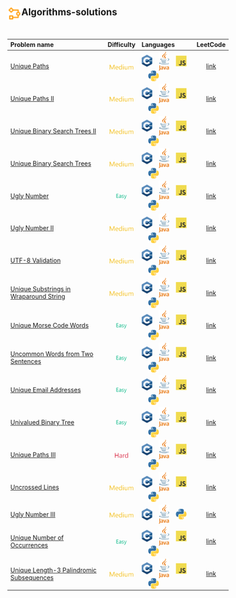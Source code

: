 ## <div align="left"><img src="https://github.com/AnasImloul/Leetcode-Solutions/blob/main/icons/algo.svg" width="32px" align="left"/>Algorithms-solutions</div>
<br>

| Problem name | Difficulty | Languages | LeetCode |
|:-------------|:----------:|:----------|:--------:|
|[Unique Paths](./Unique%20Paths)|<img src="https://github.com/AnasImloul/Leetcode-Solutions/blob/main/icons/medium.svg" height="12px" align="center"/>|<a href="./Unique%20Paths/Unique%20Paths.cpp"><img src="https://github.com/AnasImloul/Leetcode-Solutions/blob/main/icons/c%2B%2B.svg" width="24px" align="center"/></a>&nbsp;&nbsp;&nbsp;&nbsp;<a href="./Unique%20Paths/Unique%20Paths.java"><img src="https://github.com/AnasImloul/Leetcode-Solutions/blob/main/icons/java.svg" width="24px" align="center"/></a>&nbsp;&nbsp;&nbsp;&nbsp;<a href="./Unique%20Paths/Unique%20Paths.js"><img src="https://github.com/AnasImloul/Leetcode-Solutions/blob/main/icons/javascript.svg" width="24px" align="center"/></a>&nbsp;&nbsp;&nbsp;&nbsp;<a href="./Unique%20Paths/Unique%20Paths.py"><img src="https://github.com/AnasImloul/Leetcode-Solutions/blob/main/icons/python.svg" width="24px" align="center"/></a>|[link](https://www.leetcode.com/problems/unique-paths)|
|[Unique Paths II](./Unique%20Paths%20II)|<img src="https://github.com/AnasImloul/Leetcode-Solutions/blob/main/icons/medium.svg" height="12px" align="center"/>|<a href="./Unique%20Paths%20II/Unique%20Paths%20II.cpp"><img src="https://github.com/AnasImloul/Leetcode-Solutions/blob/main/icons/c%2B%2B.svg" width="24px" align="center"/></a>&nbsp;&nbsp;&nbsp;&nbsp;<a href="./Unique%20Paths%20II/Unique%20Paths%20II.java"><img src="https://github.com/AnasImloul/Leetcode-Solutions/blob/main/icons/java.svg" width="24px" align="center"/></a>&nbsp;&nbsp;&nbsp;&nbsp;<a href="./Unique%20Paths%20II/Unique%20Paths%20II.js"><img src="https://github.com/AnasImloul/Leetcode-Solutions/blob/main/icons/javascript.svg" width="24px" align="center"/></a>&nbsp;&nbsp;&nbsp;&nbsp;<a href="./Unique%20Paths%20II/Unique%20Paths%20II.py"><img src="https://github.com/AnasImloul/Leetcode-Solutions/blob/main/icons/python.svg" width="24px" align="center"/></a>|[link](https://www.leetcode.com/problems/unique-paths-ii)|
|[Unique Binary Search Trees II](./Unique%20Binary%20Search%20Trees%20II)|<img src="https://github.com/AnasImloul/Leetcode-Solutions/blob/main/icons/medium.svg" height="12px" align="center"/>|<a href="./Unique%20Binary%20Search%20Trees%20II/Unique%20Binary%20Search%20Trees%20II.cpp"><img src="https://github.com/AnasImloul/Leetcode-Solutions/blob/main/icons/c%2B%2B.svg" width="24px" align="center"/></a>&nbsp;&nbsp;&nbsp;&nbsp;<a href="./Unique%20Binary%20Search%20Trees%20II/Unique%20Binary%20Search%20Trees%20II.java"><img src="https://github.com/AnasImloul/Leetcode-Solutions/blob/main/icons/java.svg" width="24px" align="center"/></a>&nbsp;&nbsp;&nbsp;&nbsp;<a href="./Unique%20Binary%20Search%20Trees%20II/Unique%20Binary%20Search%20Trees%20II.js"><img src="https://github.com/AnasImloul/Leetcode-Solutions/blob/main/icons/javascript.svg" width="24px" align="center"/></a>&nbsp;&nbsp;&nbsp;&nbsp;<a href="./Unique%20Binary%20Search%20Trees%20II/Unique%20Binary%20Search%20Trees%20II.py"><img src="https://github.com/AnasImloul/Leetcode-Solutions/blob/main/icons/python.svg" width="24px" align="center"/></a>|[link](https://www.leetcode.com/problems/unique-binary-search-trees-ii)|
|[Unique Binary Search Trees](./Unique%20Binary%20Search%20Trees)|<img src="https://github.com/AnasImloul/Leetcode-Solutions/blob/main/icons/medium.svg" height="12px" align="center"/>|<a href="./Unique%20Binary%20Search%20Trees/Unique%20Binary%20Search%20Trees.cpp"><img src="https://github.com/AnasImloul/Leetcode-Solutions/blob/main/icons/c%2B%2B.svg" width="24px" align="center"/></a>&nbsp;&nbsp;&nbsp;&nbsp;<a href="./Unique%20Binary%20Search%20Trees/Unique%20Binary%20Search%20Trees.java"><img src="https://github.com/AnasImloul/Leetcode-Solutions/blob/main/icons/java.svg" width="24px" align="center"/></a>&nbsp;&nbsp;&nbsp;&nbsp;<a href="./Unique%20Binary%20Search%20Trees/Unique%20Binary%20Search%20Trees.js"><img src="https://github.com/AnasImloul/Leetcode-Solutions/blob/main/icons/javascript.svg" width="24px" align="center"/></a>&nbsp;&nbsp;&nbsp;&nbsp;<a href="./Unique%20Binary%20Search%20Trees/Unique%20Binary%20Search%20Trees.py"><img src="https://github.com/AnasImloul/Leetcode-Solutions/blob/main/icons/python.svg" width="24px" align="center"/></a>|[link](https://www.leetcode.com/problems/unique-binary-search-trees)|
|[Ugly Number](./Ugly%20Number)|<img src="https://github.com/AnasImloul/Leetcode-Solutions/blob/main/icons/easy.svg" height="12px" align="center"/>|<a href="./Ugly%20Number/Ugly%20Number.cpp"><img src="https://github.com/AnasImloul/Leetcode-Solutions/blob/main/icons/c%2B%2B.svg" width="24px" align="center"/></a>&nbsp;&nbsp;&nbsp;&nbsp;<a href="./Ugly%20Number/Ugly%20Number.java"><img src="https://github.com/AnasImloul/Leetcode-Solutions/blob/main/icons/java.svg" width="24px" align="center"/></a>&nbsp;&nbsp;&nbsp;&nbsp;<a href="./Ugly%20Number/Ugly%20Number.js"><img src="https://github.com/AnasImloul/Leetcode-Solutions/blob/main/icons/javascript.svg" width="24px" align="center"/></a>&nbsp;&nbsp;&nbsp;&nbsp;<a href="./Ugly%20Number/Ugly%20Number.py"><img src="https://github.com/AnasImloul/Leetcode-Solutions/blob/main/icons/python.svg" width="24px" align="center"/></a>|[link](https://www.leetcode.com/problems/ugly-number)|
|[Ugly Number II](./Ugly%20Number%20II)|<img src="https://github.com/AnasImloul/Leetcode-Solutions/blob/main/icons/medium.svg" height="12px" align="center"/>|<a href="./Ugly%20Number%20II/Ugly%20Number%20II.cpp"><img src="https://github.com/AnasImloul/Leetcode-Solutions/blob/main/icons/c%2B%2B.svg" width="24px" align="center"/></a>&nbsp;&nbsp;&nbsp;&nbsp;<a href="./Ugly%20Number%20II/Ugly%20Number%20II.java"><img src="https://github.com/AnasImloul/Leetcode-Solutions/blob/main/icons/java.svg" width="24px" align="center"/></a>&nbsp;&nbsp;&nbsp;&nbsp;<a href="./Ugly%20Number%20II/Ugly%20Number%20II.js"><img src="https://github.com/AnasImloul/Leetcode-Solutions/blob/main/icons/javascript.svg" width="24px" align="center"/></a>&nbsp;&nbsp;&nbsp;&nbsp;<a href="./Ugly%20Number%20II/Ugly%20Number%20II.py"><img src="https://github.com/AnasImloul/Leetcode-Solutions/blob/main/icons/python.svg" width="24px" align="center"/></a>|[link](https://www.leetcode.com/problems/ugly-number-ii)|
|[UTF-8 Validation](./UTF-8%20Validation)|<img src="https://github.com/AnasImloul/Leetcode-Solutions/blob/main/icons/medium.svg" height="12px" align="center"/>|<a href="./UTF-8%20Validation/UTF-8%20Validation.cpp"><img src="https://github.com/AnasImloul/Leetcode-Solutions/blob/main/icons/c%2B%2B.svg" width="24px" align="center"/></a>&nbsp;&nbsp;&nbsp;&nbsp;<a href="./UTF-8%20Validation/UTF-8%20Validation.java"><img src="https://github.com/AnasImloul/Leetcode-Solutions/blob/main/icons/java.svg" width="24px" align="center"/></a>&nbsp;&nbsp;&nbsp;&nbsp;<a href="./UTF-8%20Validation/UTF-8%20Validation.js"><img src="https://github.com/AnasImloul/Leetcode-Solutions/blob/main/icons/javascript.svg" width="24px" align="center"/></a>&nbsp;&nbsp;&nbsp;&nbsp;<a href="./UTF-8%20Validation/UTF-8%20Validation.py"><img src="https://github.com/AnasImloul/Leetcode-Solutions/blob/main/icons/python.svg" width="24px" align="center"/></a>|[link](https://www.leetcode.com/problems/utf-8-validation)|
|[Unique Substrings in Wraparound String](./Unique%20Substrings%20in%20Wraparound%20String)|<img src="https://github.com/AnasImloul/Leetcode-Solutions/blob/main/icons/medium.svg" height="12px" align="center"/>|<a href="./Unique%20Substrings%20in%20Wraparound%20String/Unique%20Substrings%20in%20Wraparound%20String.cpp"><img src="https://github.com/AnasImloul/Leetcode-Solutions/blob/main/icons/c%2B%2B.svg" width="24px" align="center"/></a>&nbsp;&nbsp;&nbsp;&nbsp;<a href="./Unique%20Substrings%20in%20Wraparound%20String/Unique%20Substrings%20in%20Wraparound%20String.java"><img src="https://github.com/AnasImloul/Leetcode-Solutions/blob/main/icons/java.svg" width="24px" align="center"/></a>&nbsp;&nbsp;&nbsp;&nbsp;<a href="./Unique%20Substrings%20in%20Wraparound%20String/Unique%20Substrings%20in%20Wraparound%20String.js"><img src="https://github.com/AnasImloul/Leetcode-Solutions/blob/main/icons/javascript.svg" width="24px" align="center"/></a>&nbsp;&nbsp;&nbsp;&nbsp;<a href="./Unique%20Substrings%20in%20Wraparound%20String/Unique%20Substrings%20in%20Wraparound%20String.py"><img src="https://github.com/AnasImloul/Leetcode-Solutions/blob/main/icons/python.svg" width="24px" align="center"/></a>|[link](https://www.leetcode.com/problems/unique-substrings-in-wraparound-string)|
|[Unique Morse Code Words](./Unique%20Morse%20Code%20Words)|<img src="https://github.com/AnasImloul/Leetcode-Solutions/blob/main/icons/easy.svg" height="12px" align="center"/>|<a href="./Unique%20Morse%20Code%20Words/Unique%20Morse%20Code%20Words.cpp"><img src="https://github.com/AnasImloul/Leetcode-Solutions/blob/main/icons/c%2B%2B.svg" width="24px" align="center"/></a>&nbsp;&nbsp;&nbsp;&nbsp;<a href="./Unique%20Morse%20Code%20Words/Unique%20Morse%20Code%20Words.java"><img src="https://github.com/AnasImloul/Leetcode-Solutions/blob/main/icons/java.svg" width="24px" align="center"/></a>&nbsp;&nbsp;&nbsp;&nbsp;<a href="./Unique%20Morse%20Code%20Words/Unique%20Morse%20Code%20Words.js"><img src="https://github.com/AnasImloul/Leetcode-Solutions/blob/main/icons/javascript.svg" width="24px" align="center"/></a>&nbsp;&nbsp;&nbsp;&nbsp;<a href="./Unique%20Morse%20Code%20Words/Unique%20Morse%20Code%20Words.py"><img src="https://github.com/AnasImloul/Leetcode-Solutions/blob/main/icons/python.svg" width="24px" align="center"/></a>|[link](https://www.leetcode.com/problems/unique-morse-code-words)|
|[Uncommon Words from Two Sentences](./Uncommon%20Words%20from%20Two%20Sentences)|<img src="https://github.com/AnasImloul/Leetcode-Solutions/blob/main/icons/easy.svg" height="12px" align="center"/>|<a href="./Uncommon%20Words%20from%20Two%20Sentences/Uncommon%20Words%20from%20Two%20Sentences.cpp"><img src="https://github.com/AnasImloul/Leetcode-Solutions/blob/main/icons/c%2B%2B.svg" width="24px" align="center"/></a>&nbsp;&nbsp;&nbsp;&nbsp;<a href="./Uncommon%20Words%20from%20Two%20Sentences/Uncommon%20Words%20from%20Two%20Sentences.java"><img src="https://github.com/AnasImloul/Leetcode-Solutions/blob/main/icons/java.svg" width="24px" align="center"/></a>&nbsp;&nbsp;&nbsp;&nbsp;<a href="./Uncommon%20Words%20from%20Two%20Sentences/Uncommon%20Words%20from%20Two%20Sentences.js"><img src="https://github.com/AnasImloul/Leetcode-Solutions/blob/main/icons/javascript.svg" width="24px" align="center"/></a>&nbsp;&nbsp;&nbsp;&nbsp;<a href="./Uncommon%20Words%20from%20Two%20Sentences/Uncommon%20Words%20from%20Two%20Sentences.py"><img src="https://github.com/AnasImloul/Leetcode-Solutions/blob/main/icons/python.svg" width="24px" align="center"/></a>|[link](https://www.leetcode.com/problems/uncommon-words-from-two-sentences)|
|[Unique Email Addresses](./Unique%20Email%20Addresses)|<img src="https://github.com/AnasImloul/Leetcode-Solutions/blob/main/icons/easy.svg" height="12px" align="center"/>|<a href="./Unique%20Email%20Addresses/Unique%20Email%20Addresses.cpp"><img src="https://github.com/AnasImloul/Leetcode-Solutions/blob/main/icons/c%2B%2B.svg" width="24px" align="center"/></a>&nbsp;&nbsp;&nbsp;&nbsp;<a href="./Unique%20Email%20Addresses/Unique%20Email%20Addresses.java"><img src="https://github.com/AnasImloul/Leetcode-Solutions/blob/main/icons/java.svg" width="24px" align="center"/></a>&nbsp;&nbsp;&nbsp;&nbsp;<a href="./Unique%20Email%20Addresses/Unique%20Email%20Addresses.js"><img src="https://github.com/AnasImloul/Leetcode-Solutions/blob/main/icons/javascript.svg" width="24px" align="center"/></a>&nbsp;&nbsp;&nbsp;&nbsp;<a href="./Unique%20Email%20Addresses/Unique%20Email%20Addresses.py"><img src="https://github.com/AnasImloul/Leetcode-Solutions/blob/main/icons/python.svg" width="24px" align="center"/></a>|[link](https://www.leetcode.com/problems/unique-email-addresses)|
|[Univalued Binary Tree](./Univalued%20Binary%20Tree)|<img src="https://github.com/AnasImloul/Leetcode-Solutions/blob/main/icons/easy.svg" height="12px" align="center"/>|<a href="./Univalued%20Binary%20Tree/Univalued%20Binary%20Tree.cpp"><img src="https://github.com/AnasImloul/Leetcode-Solutions/blob/main/icons/c%2B%2B.svg" width="24px" align="center"/></a>&nbsp;&nbsp;&nbsp;&nbsp;<a href="./Univalued%20Binary%20Tree/Univalued%20Binary%20Tree.java"><img src="https://github.com/AnasImloul/Leetcode-Solutions/blob/main/icons/java.svg" width="24px" align="center"/></a>&nbsp;&nbsp;&nbsp;&nbsp;<a href="./Univalued%20Binary%20Tree/Univalued%20Binary%20Tree.js"><img src="https://github.com/AnasImloul/Leetcode-Solutions/blob/main/icons/javascript.svg" width="24px" align="center"/></a>&nbsp;&nbsp;&nbsp;&nbsp;<a href="./Univalued%20Binary%20Tree/Univalued%20Binary%20Tree.py"><img src="https://github.com/AnasImloul/Leetcode-Solutions/blob/main/icons/python.svg" width="24px" align="center"/></a>|[link](https://www.leetcode.com/problems/univalued-binary-tree)|
|[Unique Paths III](./Unique%20Paths%20III)|<img src="https://github.com/AnasImloul/Leetcode-Solutions/blob/main/icons/hard.svg" height="12px" align="center"/>|<a href="./Unique%20Paths%20III/Unique%20Paths%20III.cpp"><img src="https://github.com/AnasImloul/Leetcode-Solutions/blob/main/icons/c%2B%2B.svg" width="24px" align="center"/></a>&nbsp;&nbsp;&nbsp;&nbsp;<a href="./Unique%20Paths%20III/Unique%20Paths%20III.java"><img src="https://github.com/AnasImloul/Leetcode-Solutions/blob/main/icons/java.svg" width="24px" align="center"/></a>&nbsp;&nbsp;&nbsp;&nbsp;<a href="./Unique%20Paths%20III/Unique%20Paths%20III.js"><img src="https://github.com/AnasImloul/Leetcode-Solutions/blob/main/icons/javascript.svg" width="24px" align="center"/></a>&nbsp;&nbsp;&nbsp;&nbsp;<a href="./Unique%20Paths%20III/Unique%20Paths%20III.py"><img src="https://github.com/AnasImloul/Leetcode-Solutions/blob/main/icons/python.svg" width="24px" align="center"/></a>|[link](https://www.leetcode.com/problems/unique-paths-iii)|
|[Uncrossed Lines](./Uncrossed%20Lines)|<img src="https://github.com/AnasImloul/Leetcode-Solutions/blob/main/icons/medium.svg" height="12px" align="center"/>|<a href="./Uncrossed%20Lines/Uncrossed%20Lines.cpp"><img src="https://github.com/AnasImloul/Leetcode-Solutions/blob/main/icons/c%2B%2B.svg" width="24px" align="center"/></a>&nbsp;&nbsp;&nbsp;&nbsp;<a href="./Uncrossed%20Lines/Uncrossed%20Lines.java"><img src="https://github.com/AnasImloul/Leetcode-Solutions/blob/main/icons/java.svg" width="24px" align="center"/></a>&nbsp;&nbsp;&nbsp;&nbsp;<a href="./Uncrossed%20Lines/Uncrossed%20Lines.js"><img src="https://github.com/AnasImloul/Leetcode-Solutions/blob/main/icons/javascript.svg" width="24px" align="center"/></a>&nbsp;&nbsp;&nbsp;&nbsp;<a href="./Uncrossed%20Lines/Uncrossed%20Lines.py"><img src="https://github.com/AnasImloul/Leetcode-Solutions/blob/main/icons/python.svg" width="24px" align="center"/></a>|[link](https://www.leetcode.com/problems/uncrossed-lines)|
|[Ugly Number III](./Ugly%20Number%20III)|<img src="https://github.com/AnasImloul/Leetcode-Solutions/blob/main/icons/medium.svg" height="12px" align="center"/>|<a href="./Ugly%20Number%20III/Ugly%20Number%20III.cpp"><img src="https://github.com/AnasImloul/Leetcode-Solutions/blob/main/icons/c%2B%2B.svg" width="24px" align="center"/></a>&nbsp;&nbsp;&nbsp;&nbsp;<a href="./Ugly%20Number%20III/Ugly%20Number%20III.java"><img src="https://github.com/AnasImloul/Leetcode-Solutions/blob/main/icons/java.svg" width="24px" align="center"/></a>&nbsp;&nbsp;&nbsp;&nbsp;<a href="./Ugly%20Number%20III/Ugly%20Number%20III.py"><img src="https://github.com/AnasImloul/Leetcode-Solutions/blob/main/icons/python.svg" width="24px" align="center"/></a>|[link](https://www.leetcode.com/problems/ugly-number-iii)|
|[Unique Number of Occurrences](./Unique%20Number%20of%20Occurrences)|<img src="https://github.com/AnasImloul/Leetcode-Solutions/blob/main/icons/easy.svg" height="12px" align="center"/>|<a href="./Unique%20Number%20of%20Occurrences/Unique%20Number%20of%20Occurrences.cpp"><img src="https://github.com/AnasImloul/Leetcode-Solutions/blob/main/icons/c%2B%2B.svg" width="24px" align="center"/></a>&nbsp;&nbsp;&nbsp;&nbsp;<a href="./Unique%20Number%20of%20Occurrences/Unique%20Number%20of%20Occurrences.java"><img src="https://github.com/AnasImloul/Leetcode-Solutions/blob/main/icons/java.svg" width="24px" align="center"/></a>&nbsp;&nbsp;&nbsp;&nbsp;<a href="./Unique%20Number%20of%20Occurrences/Unique%20Number%20of%20Occurrences.js"><img src="https://github.com/AnasImloul/Leetcode-Solutions/blob/main/icons/javascript.svg" width="24px" align="center"/></a>&nbsp;&nbsp;&nbsp;&nbsp;<a href="./Unique%20Number%20of%20Occurrences/Unique%20Number%20of%20Occurrences.py"><img src="https://github.com/AnasImloul/Leetcode-Solutions/blob/main/icons/python.svg" width="24px" align="center"/></a>|[link](https://www.leetcode.com/problems/unique-number-of-occurrences)|
|[Unique Length-3 Palindromic Subsequences](./Unique%20Length-3%20Palindromic%20Subsequences)|<img src="https://github.com/AnasImloul/Leetcode-Solutions/blob/main/icons/medium.svg" height="12px" align="center"/>|<a href="./Unique%20Length-3%20Palindromic%20Subsequences/Unique%20Length-3%20Palindromic%20Subsequences.cpp"><img src="https://github.com/AnasImloul/Leetcode-Solutions/blob/main/icons/c%2B%2B.svg" width="24px" align="center"/></a>&nbsp;&nbsp;&nbsp;&nbsp;<a href="./Unique%20Length-3%20Palindromic%20Subsequences/Unique%20Length-3%20Palindromic%20Subsequences.java"><img src="https://github.com/AnasImloul/Leetcode-Solutions/blob/main/icons/java.svg" width="24px" align="center"/></a>&nbsp;&nbsp;&nbsp;&nbsp;<a href="./Unique%20Length-3%20Palindromic%20Subsequences/Unique%20Length-3%20Palindromic%20Subsequences.js"><img src="https://github.com/AnasImloul/Leetcode-Solutions/blob/main/icons/javascript.svg" width="24px" align="center"/></a>&nbsp;&nbsp;&nbsp;&nbsp;<a href="./Unique%20Length-3%20Palindromic%20Subsequences/Unique%20Length-3%20Palindromic%20Subsequences.py"><img src="https://github.com/AnasImloul/Leetcode-Solutions/blob/main/icons/python.svg" width="24px" align="center"/></a>|[link](https://www.leetcode.com/problems/unique-length-3-palindromic-subsequences)|